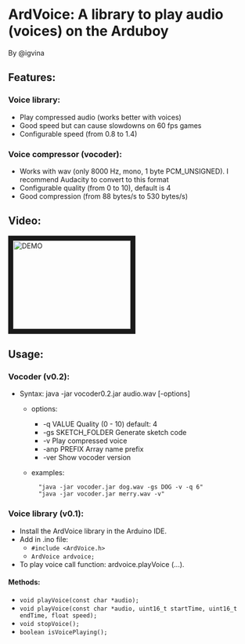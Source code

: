 # ArdVoice: A library to play audio (voices) on the Arduboy
By @igvina
## Features:
### Voice library:
* Play compressed audio (works better with voices)
* Good speed but can cause slowdowns on 60 fps games 
* Configurable speed (from 0.8 to 1.4)

### Voice compressor (vocoder):
* Works with wav (only 8000 Hz, mono, 1 byte PCM_UNSIGNED). I recommend Audacity to convert to this format
* Configurable quality (from 0 to 10), default is 4
* Good compression (from 88 bytes/s to 530 bytes/s)

## Video:

<a href="http://www.youtube.com/watch?feature=player_embedded&v=vtDYwqJ68gU
" target="_blank"><img src="http://img.youtube.com/vi/vtDYwqJ68gU/0.jpg" 
alt="DEMO" width="240" height="180" border="10" /></a>

## Usage:
### Vocoder (v0.2):
* Syntax: java -jar vocoder0.2.jar audio.wav [-options]
	* options:
		* -q VALUE		Quality (0 - 10) default: 4
		* -gs SKETCH_FOLDER	Generate sketch code
		* -v			Play compressed voice
		* -anp PREFIX		Array name prefix
		* -ver			Show vocoder version

	* examples:
	
        	"java -jar vocoder.jar dog.wav -gs DOG -v -q 6"
        	"java -jar vocoder.jar merry.wav -v"
	
### Voice library (v0.1):

* Install the ArdVoice library in the Arduino IDE.
* Add in .ino file:
	* `#include <ArdVoice.h>`
	* `ArdVoice ardvoice;`
* To play voice call function: ardvoice.playVoice (...).

#### Methods:
* `void playVoice(const char *audio);`
* `void playVoice(const char *audio, uint16_t startTime, uint16_t endTime, float speed);`
* `void stopVoice();`
* `boolean isVoicePlaying();`
